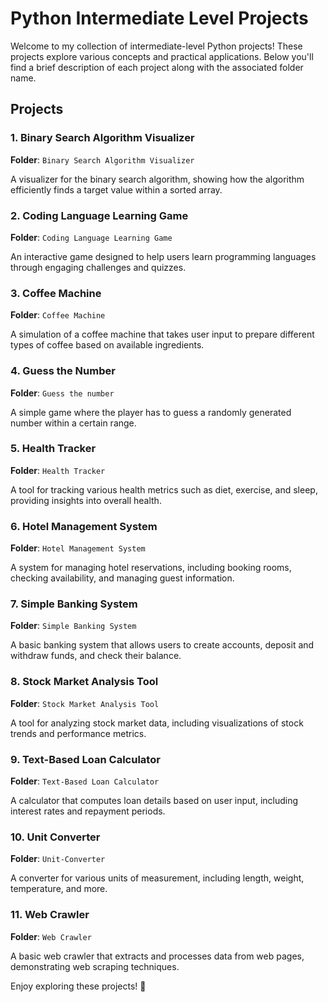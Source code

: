 # Python Intermediate Level Projects

Welcome to my collection of intermediate-level Python projects! These projects explore various concepts and practical applications. Below you'll find a brief description of each project along with the associated folder name.

## Projects

### 1. Binary Search Algorithm Visualizer
**Folder**: `Binary Search Algorithm Visualizer`

A visualizer for the binary search algorithm, showing how the algorithm efficiently finds a target value within a sorted array.

### 2. Coding Language Learning Game
**Folder**: `Coding Language Learning Game`

An interactive game designed to help users learn programming languages through engaging challenges and quizzes.

### 3. Coffee Machine
**Folder**: `Coffee Machine`

A simulation of a coffee machine that takes user input to prepare different types of coffee based on available ingredients.

### 4. Guess the Number
**Folder**: `Guess the number`

A simple game where the player has to guess a randomly generated number within a certain range.

### 5. Health Tracker
**Folder**: `Health Tracker`

A tool for tracking various health metrics such as diet, exercise, and sleep, providing insights into overall health.

### 6. Hotel Management System
**Folder**: `Hotel Management System`

A system for managing hotel reservations, including booking rooms, checking availability, and managing guest information.

### 7. Simple Banking System
**Folder**: `Simple Banking System`

A basic banking system that allows users to create accounts, deposit and withdraw funds, and check their balance.

### 8. Stock Market Analysis Tool
**Folder**: `Stock Market Analysis Tool`

A tool for analyzing stock market data, including visualizations of stock trends and performance metrics.

### 9. Text-Based Loan Calculator
**Folder**: `Text-Based Loan Calculator`

A calculator that computes loan details based on user input, including interest rates and repayment periods.

### 10. Unit Converter
**Folder**: `Unit-Converter`

A converter for various units of measurement, including length, weight, temperature, and more.

### 11. Web Crawler
**Folder**: `Web Crawler`

A basic web crawler that extracts and processes data from web pages, demonstrating web scraping techniques.

Enjoy exploring these projects! 🚀
